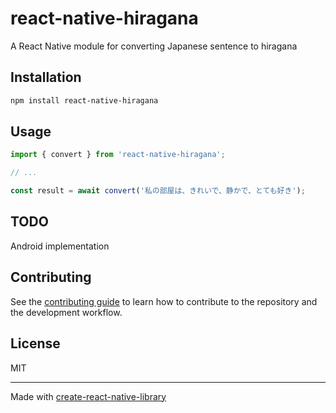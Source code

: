 # react-native-hiragana

A React Native module for converting Japanese sentence to hiragana

## Installation

```sh
npm install react-native-hiragana
```

## Usage

```js
import { convert } from 'react-native-hiragana';

// ...

const result = await convert('私の部屋は、きれいで、静かで、とても好き');
```

## TODO

Android implementation

## Contributing

See the [contributing guide](CONTRIBUTING.md) to learn how to contribute to the repository and the development workflow.

## License

MIT

---

Made with [create-react-native-library](https://github.com/callstack/react-native-builder-bob)
